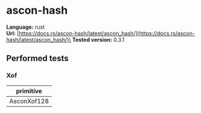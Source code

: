# ascon-hash

**Language:**
rust\
**Url:**
[https://docs.rs/ascon-hash/latest/ascon_hash/](https://docs.rs/ascon-hash/latest/ascon_hash/)\
**Tested version:**
0.3.1

## Performed tests

### Xof

| primitive |
| --- |
| AsconXof128 |
